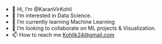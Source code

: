 - 👋 Hi, I’m @KaranVirKohli
- 👀 I’m interested in Data Science.
- 🌱 I’m currently learning Machine Learning
- 💞️ I’m looking to collaborate on ML projects & Visualization.
- 📫 How to reach me Kohlik24@gmail.com

<!---
KaranVirKohli/KaranVirKohli is a ✨ special ✨ repository because its `README.md` (this file) appears on your GitHub profile.
You can click the Preview link to take a look at your changes.
--->
